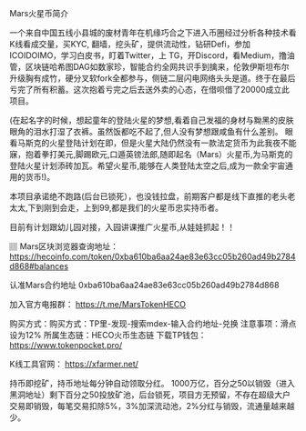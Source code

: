 Mars火星币简介

一个来自中国五线小县城的废材青年在机缘巧合之下进入币圈经过分析各种技术看K线看成交量，买KYC, 翻墙，挖头矿，提供流动性，钻研Defi，参加ICOIDOIMO，学习白皮书，盯着Twitter，上 TG，开Discord，看Medium，撸油管，区块链哈希图DAG如数家珍，智能合约全网共识手到擒来，伦敦伊斯坦布尔升级胸有成竹，硬分叉软fork全都参与，侧链二层闪电网络头头是道。终于在最后亏完了所有积蓄。这次抱着亏完之后去送外卖的心态，在借呗借了20000成立此项目。

(在起名字的时候，想起童年的登陆火星的梦想,看着自己发福的身材与黝黑的皮肤眼角的泪水打湿了衣裤。虽然饭都吃不起了,但人没有梦想跟咸鱼有什么差别。
眼看马斯克的火星登陆计划在即，但是火星大陆仍然没有一款法定货币为此我夜不能寐，抱着拳打美元,脚踢欧元,口遁英镑法郎,随即起名（Mars）火星币,为马斯克的登陆火星计划添砖加瓦。希望火星币,能够在人类登陆太空之后,成为一款全宇宙通用的货币!)。

本项目承诺绝不跑路(后台已锁死），也没钱拉盘，前期客户都是线下直推的老头老太太,下到刚到会走，上到99,都是我们的火星币忠实持币者。

目前有计划跟幼儿园对接，入园讲课推广火星币,从娃娃抓起！！

 

🏽 Mars区块浏览器查询地址：
https://hecoinfo.com/token/0xba610ba6aa24ae83e63cc05b260ad49b2784d868#balances

认准Mars合约地址
0xba610ba6aa24ae83e63cc05b260ad49b2784d868

加入官方电报群：
https://t.me/MarsTokenHECO

购买方式：购买方式：TP里-发现-搜索mdex-输入合约地址-兑换
        注意事项：滑点设为12%
        所属生态链：HECO火币生态链
   下载TP钱包：https://www.tokenpocket.pro/

  K线工具官网：
https://xfarmer.net/


  持币即挖矿，持币地址每分钟自动领取分红。
1000万亿，百分之50以销毁（进入黑洞地址）剩下百分之50投放矿池，后台锁死，项目方无预留，不存在超级大户
交易即销毁，每笔交易扣除5%，3%加深流动池，2%分红与销毁，流通量越来越少。




